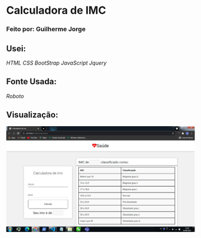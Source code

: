 # Calculadora de IMC
### Feito por: Guilherme Jorge

## Usei:

*HTML*
*CSS*
*BootStrap*
*JavaScript*
*Jquery*

## Fonte Usada:

*Roboto*


## Visualização:

![print](img/../print.jpeg)